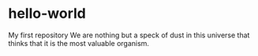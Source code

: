 # hello-world
My first repository
We are nothing but a speck of dust in this universe that thinks that it is the most valuable organism.
